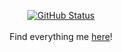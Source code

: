 <p align="center">
<a href="https://github.com/skydoves"><img alt="GitHub Status" src="https://github-readme-stats.vercel.app/api?username=gasparaitisj&count_private=true&hide_rank=true&show_icons=true&include_all_commits=true&hide=stars,contribs"/></a>
  <br><br>
  Find everything me <a href="https://linktr.ee/gasparaitisj">here</a>!
</p>
